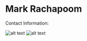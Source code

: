 # Mark Rachapoom
 
Contact Information:

<!--  <a href="https://www.linkedin.com/in/rphanchotong/">
   <img align="left" alt="Mark's Instagram" width="30px" src="https://cdn.jsdelivr.net/npm/simple-icons@v3/icons/linkedin.svg" />
 </a>
 <a href="https://www.instagram.com/markkypanc/">
   <img align="left" alt="Mark's Instagram" width="30px" src="https://cdn.jsdelivr.net/npm/simple-icons@v3/icons/instagram.svg" />
 </a>
 <a href="https://www.facebook.com/Rachapoom Phanchotong">
   <img align="left" alt="Mark's Instagram" width="30px" src="https://cdn.jsdelivr.net/npm/simple-icons@v3/icons/facebook.svg" />
 </a> -->

 ![alt text](https://polywork-production.imgix.net/jcj97s3zhzk4363mx9oceuxm1fyr?ixlib=rails-4.2.0&w=650&auto=format&dpr=1&q=75)
 ![alt text](https://pbs.twimg.com/media/E_51M0XUUBghc5y?format=jpg&name=4096x4096)

 <br>
 <br />
